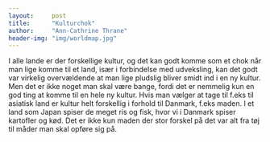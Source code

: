 ```yaml
---
layout:     post
title:      "Kulturchok"
author:     "Ann-Cathrine Thrane"
header-img: "img/worldmap.jpg"
---
```

I alle lande er der forskellige kultur, og det kan godt komme som et chok når man lige komme til et land, især i forbindelse med udveksling, kan det godt var virkelig overvældende at man lige pludslig bliver smidt ind i en ny kultur. Men det er ikke noget man skal være bange, fordi det er nemmelig kun en god ting at komme til en hele ny kultur. Hvis man vælger at tage til f.eks til asiatisk land er kultur helt forskellig i forhold til Danmark, f.eks maden. I et land som Japan spiser de meget ris og fisk, hvor vi i Danmark spiser kartofler og kød. Det er ikke kun maden der stor forskel på det var alt fra tøj til måder man skal opføre sig på. 

